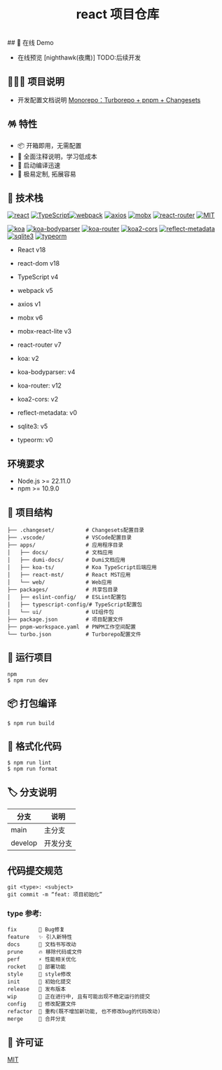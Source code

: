 <h1 align="center">react 项目仓库</h1>
<br/>
## 🔗 在线 Demo

-   在线预览 [nighthawk(夜鹰)] TODO:后续开发

## 👨🏻‍💻 项目说明

-   开发配置文档说明 [Monorepo：Turborepo + pnpm + Changesets](https://tech.uupt.com/?p=1185)


## 🪅 特性

-   📦 开箱即用，无需配置
-   📝 全面注释说明，学习低成本
-   🚀 启动编译迅速
-   🌱 极易定制, 拓展容易

## 🚀 技术栈

[![react](https://img.shields.io/badge/react-18.2.0-brightgreen.svg)](https://github.com/facebook/react/) [![TypeScript](https://img.shields.io/badge/TypeScript-4.9.5-brightgreen.svg)](https://github.com/microsoft/TypeScript)[![webpack](https://img.shields.io/badge/webpack-5.64.4-brightgreen.svg)](https://github.com/facebook/react/) [![axios](https://img.shields.io/badge/axios-1.9.0-brightgreen.svg)](https://github.com/axios/axios) [![mobx](https://img.shields.io/badge/mobx-6.8.0-brightgreen.svg)](https://github.com/mobx) [![react-router](https://img.shields.io/badge/react--router-7.1.5-brightgreen.svg)](https://github.com/remix-run/react-router) [![MIT](https://img.shields.io/badge/license-MIT-brightgreen.svg)]()

[![koa](https://img.shields.io/badge/koa-2.14.1-brightgreen.svg)]() [![koa-bodyparser](https://img.shields.io/badge/koa--bodyparser-4.3.0-brightgreen.svg)](https://github.com/koajs/bodyparser) [![koa-router](https://img.shields.io/badge/koa--router-12.0.0-brightgreen.svg)](https://github.com/koajs/router) [![koa2-cors](https://img.shields.io/badge/koa2--cors-2.0.6-brightgreen.svg)](https://github.com/zadzbw/koa2-cors) [![reflect-metadata](https://img.shields.io/badge/reflect--metadata-0.1.13-brightgreen.svg)](https://github.com/microsoft/reflect-metadata) [![sqlite3](https://img.shields.io/badge/sqlite3-5.1.4-brightgreen.svg)](https://sqlite.org/) [![typeorm](https://img.shields.io/badge/typeorm-0.3.12-brightgreen.svg)](https://typeorm.io/)

-   React v18
-   react-dom v18
-   TypeScript v4
-   webpack v5
-   axios v1
-   mobx v6
-   mobx-react-lite v3
-   react-router v7

-   koa: v2
-   koa-bodyparser: v4
-   koa-router: v12
-   koa2-cors: v2
-   reflect-metadata: v0
-   sqlite3: v5
-   typeorm: v0

## 环境要求

- Node.js >= 22.11.0
- npm >= 10.9.0


## 📁 项目结构

```
├── .changeset/          # Changesets配置目录
├── .vscode/             # VSCode配置目录
├── apps/                # 应用程序目录
│   ├── docs/            # 文档应用
│   ├── dumi-docs/       # Dumi文档应用
│   ├── koa-ts/          # Koa TypeScript后端应用
│   ├── react-mst/       # React MST应用
│   └── web/             # Web应用
├── packages/            # 共享包目录
│   ├── eslint-config/   # ESLint配置包
│   ├── typescript-config/# TypeScript配置包
│   └── ui/              # UI组件包
├── package.json         # 项目配置文件
├── pnpm-workspace.yaml  # PNPM工作空间配置
└── turbo.json           # Turborepo配置文件
```

## 🚀 运行项目

```
npm
$ npm run dev
```

## 📦 打包编译

```
$ npm run build
```

## 📝 格式化代码
```
$ npm run lint
$ npm run format
```

## 🏷 分支说明

|分支      | 说明          |
|----------| ------------ |
| main     | 主分支        |
| develop  | 开发分支      |

## 代码提交规范

```
git <type>: <subject>
git commit -m “feat: 项目初始化”
```

### type 参考:

```
fix       🐛 Bug修复
feature   ✨ 引入新特性
docs      📝 文档书写改动
prune     🔥 移除代码或文件
perf      ⚡ 性能相关优化
rocket    🚀 部署功能
style     💄 style修改
init      🎉 初始化提交
release   🔖 发布版本
wip       🚧 正在进行中, 且有可能出现不稳定运行的提交
config    🔧 修改配置文件
refactor  🔨 重构(既不增加新功能, 也不修改bug的代码改动)
merge     🔀 合并分支
```
## 📄 许可证

[MIT](LICENSE)